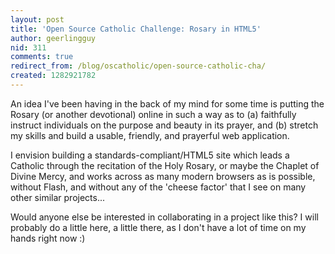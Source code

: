 ```yaml
---
layout: post
title: 'Open Source Catholic Challenge: Rosary in HTML5'
author: geerlingguy
nid: 311
comments: true
redirect_from: /blog/oscatholic/open-source-catholic-cha/
created: 1282921782
---
```

<p>An idea I&#39;ve been having in the back of my mind for some time is putting the Rosary (or another devotional) online in such a way as to (a) faithfully instruct individuals on the purpose and beauty in its prayer, and (b) stretch my skills and build a usable, friendly, and prayerful web application.</p>
<p>I envision building a standards-compliant/HTML5 site which leads a Catholic through the recitation of the Holy Rosary, or maybe the Chaplet of Divine Mercy, and works across as many modern browsers as is possible, without Flash, and without any of the &#39;cheese factor&#39; that I see on many other similar projects...</p>
<p>Would anyone else be interested in collaborating in a project like this? I will probably do a little here, a little there, as I don&#39;t have a lot of time on my hands right now :)</p>
